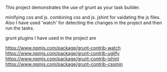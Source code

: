 This project demonstrates the use of grunt as your task builder.

minifying css and js.
combining css and js.
jshint for vaidating the js files.
Also I have used 'watch' for detecting the changes in the project and then run the tasks.

grunt plugins I have used in the project are

https://www.npmjs.com/package/grunt-contrib-watch
https://www.npmjs.com/package/grunt-contrib-uglify
https://www.npmjs.com/package/grunt-contrib-jshint
https://www.npmjs.com/package/grunt-contrib-cssmin
